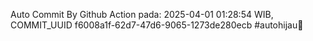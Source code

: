 Auto Commit By Github Action pada: 2025-04-01 01:28:54 WIB, COMMIT_UUID f6008a1f-62d7-47d6-9065-1273de280ecb #autohijau🗿
